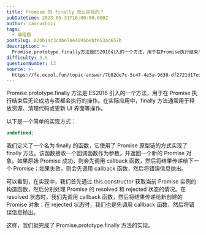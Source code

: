 ```yaml
---
title: Promise 的 finally 怎么实现的？
pubDatetime: 2023-05-31T16:00:00.000Z
author: caorushizi
tags:
  - 编程题
postSlug: 82bb1ac3cdbe78e4095bebfe53ad657b
description: >-
  Promise.prototype.finally方法是ES2018引入的一个方法，用于在Promise执行结束后无论成功与否都会执行的操作。在实际应用中，finally方法通常用于释放资源、清理代码
difficulty: 3.5
questionNumber: 13
source: >-
  https://fe.ecool.fun/topic-answer/7b82de7c-5c47-4e5a-9630-df2721d17edb?orderBy=updateTime&order=desc&tagId=26
---
```


Promise.prototype.finally 方法是 ES2018 引入的一个方法，用于在 Promise 执行结束后无论成功与否都会执行的操作。在实际应用中，finally 方法通常用于释放资源、清理代码或更新 UI 界面等操作。

以下是一个简单的实现方式：

```typescript
undefined;
```

我们定义了一个名为 finally 的函数，它使用了 Promise 原型链的方式实现了 finally 方法。该函数接收一个回调函数作为参数，并返回一个新的 Promise 对象。如果原始 Promise 成功，则会先调用 callback 函数，然后将结果传递给下一个 Promise；如果失败，则会先调用 callback 函数，然后将错误信息抛出。

可以看到，在实现中，我们首先通过 this.constructor 获取当前 Promise 实例的构造函数，然后分别处理 Promise 的 resolved 和 rejected 状态的情况。在 resolved 状态时，我们先调用 callback 函数，然后将结果传递给新创建的 Promise 对象；在 rejected 状态时，我们也是先调用 callback 函数，然后将错误信息抛出。

这样，我们就完成了 Promise.prototype.finally 方法的实现。
